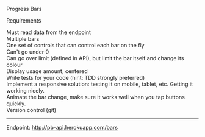Progress Bars

Requirements

Must read data from the endpoint <br/>
Multiple bars  <br/>
One set of controls that can control each bar on the fly  <br/>
Can't go under 0  <br/>
Can go over limit (defined in API), but limit the bar itself and change its colour <br/>
Display usage amount, centered <br/>
Write tests for your code (hint: TDD strongly preferred) <br/>
Implement a responsive solution: testing it on mobile, tablet, etc. Getting it working nicely. <br/>
Animate the bar change, make sure it works well when you tap buttons quickly. <br/>
Version control (git) <br/>

---
Endpoint: http://pb-api.herokuapp.com/bars
